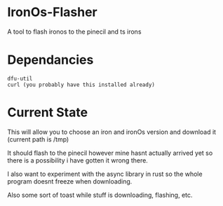 # IronOs-Flasher
A tool to flash ironos to the pinecil and ts irons 

# Dependancies
```
dfu-util
curl (you probably have this installed already)
```

# Current State
This will allow you to choose an iron and ironOs version and download it (current path is /tmp)

It should flash to the pinecil however mine hasnt actually arrived yet so there is a possibility i have gotten it wrong there. 

I also want to experiment with the async library in rust so the whole program doesnt freeze when downloading.

Also some sort of toast while stuff is downloading, flashing, etc.
